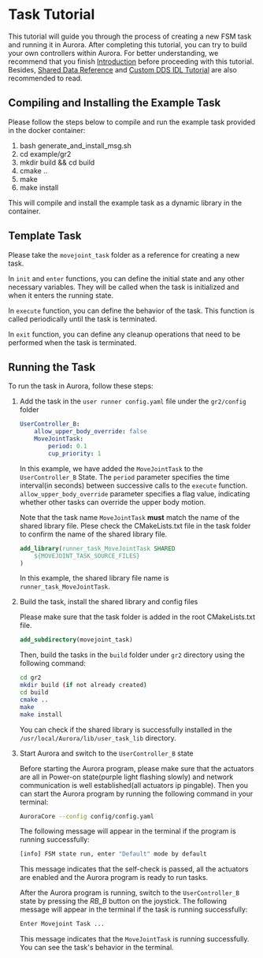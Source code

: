 # Task Tutorial

This tutorial will guide you through the process of creating a new FSM task and running it in Aurora. After completing this tutorial, you can try to build your own controllers within Aurora. For better understanding, we recommend that you finish [Introduction](introduction_EN.md) before proceeding with this tutorial. Besides, [Shared Data Reference](robotdata_reference_EN.md) and [Custom DDS IDL Tutorial](custom_dds_idl_tutorial_EN.md) are also recommended to read.

## Compiling and Installing the Example Task

Please follow the steps below to compile and run the example task provided in the docker container:

1. bash generate_and_install_msg.sh
2. cd example/gr2
3. mkdir build && cd build
4. cmake ..
5. make
6. make install

This will compile and install the example task as a dynamic library in the container.

## Template Task

Please take the `movejoint_task` folder as a reference for creating a new task.

In `init` and `enter` functions, you can define the initial state and any other necessary variables. They will be called when the task is initialized and when it enters the running state.

In `execute` function, you can define the behavior of the task. This function is called periodically until the task is terminated.

In `exit` function, you can define any cleanup operations that need to be performed when the task is terminated.

## Running the Task

To run the task in Aurora, follow these steps:

1. Add the task in the `user runner config.yaml` file under the `gr2/config` folder

    ```yaml
    UserController_B: 
        allow_upper_body_override: false
        MoveJointTask:
            period: 0.1
            cup_priority: 1
    ```

    In this example, we have added the `MoveJointTask` to the `UserController_B` State. The `period` parameter specifies the time interval(in seconds) between successive calls to the `execute` function. `allow_upper_body_override` parameter specifies a flag value, indicating whether other tasks can override the upper body motion.

    Note that the task name `MoveJointTask` **must** match the name of the shared library file. Plese check the CMakeLists.txt file in the task folder to confirm the name of the shared library file.

    ```CMake
    add_library(runner_task_MoveJointTask SHARED
        ${MOVEJOINT_TASK_SOURCE_FILES}
    )
    ```

    In this example, the shared library file name is `runner_task_MoveJointTask`.

2. Build the task, install the shared library and config files

    Please make sure that the task folder is added in the root CMakeLists.txt file.

    ```CMake
    add_subdirectory(movejoint_task)
    ```

    Then, build the tasks in the `build` folder under `gr2` directory using the following command:

    ```bash
    cd gr2
    mkdir build (if not already created)
    cd build
    cmake ..
    make
    make install
    ```

    You can check if the shared library is successfully installed in the `/usr/local/Aurora/lib/user_task_lib` directory.

3. Start Aurora and switch to the `UserController_B` state

    Before starting the Aurora program, please make sure that the actuators are all in Power-on state(purple light flashing slowly) and network communication is well established(all actuators ip pingable). Then you can start the Aurora program by running the following command in your terminal:

    ```bash
    AuroraCore --config config/config.yaml
    ```

    The following message will appear in the terminal if the program is running successfully:

    ```bash
    [info] FSM state run, enter "Default" mode by default
    ```

    This message indicates that the self-check is passed, all the actuators are enabled and the Aurora program is ready to run tasks.

    After the Aurora program is running, switch to the `UserController_B` state by pressing the *RB_B* button on the joystick. The following message will appear in the terminal if the task is running successfully:

    ```bash
    Enter Movejoint Task ...
    ```

    This message indicates that the `MoveJointTask` is running successfully. You can see the task's behavior in the terminal.
